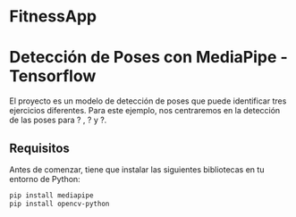 ﻿# FitnessApp

# Detección de Poses con MediaPipe - Tensorflow

El proyecto es un modelo de detección de poses que puede identificar tres ejercicios diferentes. Para este ejemplo, nos centraremos en la detección de las poses para ? , ? y ?.

## Requisitos

Antes de comenzar, tiene que instalar las siguientes bibliotecas en tu entorno de Python:

```bash
pip install mediapipe
pip install opencv-python
